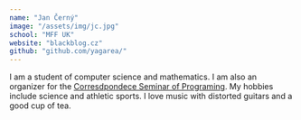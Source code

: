```yaml
---
name: "Jan Černý"
image: "/assets/img/jc.jpg"
school: "MFF UK"
website: "blackblog.cz"
github: "github.com/yagarea/"
---
```


I am a student of computer science and mathematics. 
I am also an organizer for the [Corresdpondece Seminar of Programing](https://ksp.mff.cuni.cz/). 
My hobbies include science and athletic sports. 
I love music with distorted guitars and a good cup of tea.
